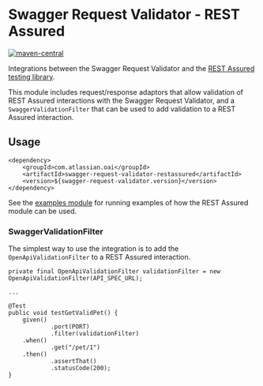 # Swagger Request Validator - REST Assured #

[![maven-central](https://maven-badges.herokuapp.com/maven-central/com.atlassian.oai/swagger-request-validator-restassured/badge.svg)](http://mvnrepository.com/artifact/com.atlassian.oai/swagger-request-validator-restassured)

Integrations between the Swagger Request Validator and the [REST Assured testing library](http://rest-assured.io/).

This module includes request/response adaptors that allow validation of REST Assured interactions with the Swagger Request
Validator, and a `SwaggerValidationFilter` that can be used to add validation to a REST Assured interaction.

## Usage ##

```
<dependency>
    <groupId>com.atlassian.oai</groupId>
    <artifactId>swagger-request-validator-restassured</artifactId>
    <version>${swagger-request-validator.version}</version>
</dependency>
```

See the [examples module](https://bitbucket.org/atlassian/swagger-request-validator/src/master/swagger-request-validator-examples/?at=master)
for running examples of how the REST Assured module can be used.

### SwaggerValidationFilter ###
The simplest way to use the integration is to add the `OpenApiValidationFilter` to a REST Assured interaction.

```
private final OpenApiValidationFilter validationFilter = new OpenApiValidationFilter(API_SPEC_URL);

...

@Test
public void testGetValidPet() {
    given()
            .port(PORT)
            .filter(validationFilter)
    .when()
            .get("/pet/1")
    .then()
            .assertThat()
            .statusCode(200);
}
```